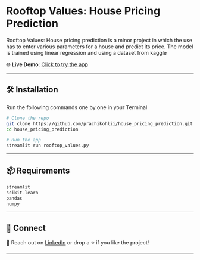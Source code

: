 # Rooftop Values: House Pricing Prediction
Rooftop Values: House pricing prediction is a minor project in which the use has to enter various parameters for a house and predict its price. The model is trained using linear regression and using a dataset from kaggle 

🌐 **Live Demo**: [Click to try the app](https://housepricingprediction-hy3pscsayeglgtdjxs6jfb.streamlit.app/)

---

## 🛠️ Installation
Run the following commands one by one in your Terminal 
```bash
# Clone the repo
git clone https://github.com/prachikohlii/house_pricing_prediction.git
cd house_pricing_prediction

# Run the app
streamlit run rooftop_values.py
```
---

## 📦 Requirements
```txt
streamlit
scikit-learn
pandas
numpy
```
---
## 🔗 Connect
📧 Reach out on [LinkedIn](https://www.linkedin.com/in/prachikohli00/) or drop a ⭐ if you like the project!

---
